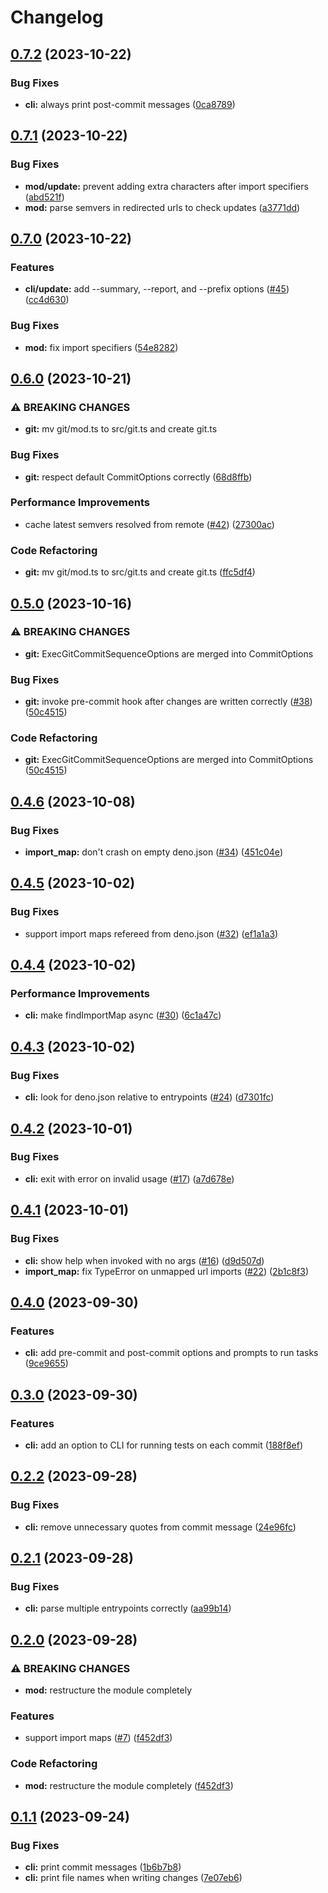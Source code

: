 # Changelog

## [0.7.2](https://github.com/hasundue/deno-molt/compare/0.7.1...0.7.2) (2023-10-22)


### Bug Fixes

* **cli:** always print post-commit messages ([0ca8789](https://github.com/hasundue/deno-molt/commit/0ca878912c975e302a00761364a7f9067f75ef44))

## [0.7.1](https://github.com/hasundue/deno-molt/compare/0.7.0...0.7.1) (2023-10-22)


### Bug Fixes

* **mod/update:** prevent adding extra characters after import specifiers ([abd521f](https://github.com/hasundue/deno-molt/commit/abd521ff02bfe778f9de88b4c3cd1a736fd033e1))
* **mod:** parse semvers in redirected urls to check updates ([a3771dd](https://github.com/hasundue/deno-molt/commit/a3771dd6fd7e77fbc3767acd23c667247dc01cde))

## [0.7.0](https://github.com/hasundue/deno-molt/compare/0.6.0...0.7.0) (2023-10-22)


### Features

* **cli/update:** add --summary, --report, and --prefix options ([#45](https://github.com/hasundue/deno-molt/issues/45)) ([cc4d630](https://github.com/hasundue/deno-molt/commit/cc4d63025279478a89ac3d499342855ba76064ea))


### Bug Fixes

* **mod:** fix import specifiers ([54e8282](https://github.com/hasundue/deno-molt/commit/54e82821d09bebb1ff058360471cfd9dfde808c6))

## [0.6.0](https://github.com/hasundue/deno-molt/compare/0.5.0...0.6.0) (2023-10-21)


### ⚠ BREAKING CHANGES

* **git:** mv git/mod.ts to src/git.ts and create git.ts

### Bug Fixes

* **git:** respect default CommitOptions correctly ([68d8ffb](https://github.com/hasundue/deno-molt/commit/68d8ffbbb5380cb60f1a68521cd96f8d29250d70))


### Performance Improvements

* cache latest semvers resolved from remote ([#42](https://github.com/hasundue/deno-molt/issues/42)) ([27300ac](https://github.com/hasundue/deno-molt/commit/27300ac3e03d27b8a2803658b119d00303a8a54d))


### Code Refactoring

* **git:** mv git/mod.ts to src/git.ts and create git.ts ([ffc5df4](https://github.com/hasundue/deno-molt/commit/ffc5df4514066f81cac8aedcaddc97133ea35c86))

## [0.5.0](https://github.com/hasundue/deno-molt/compare/0.4.6...0.5.0) (2023-10-16)


### ⚠ BREAKING CHANGES

* **git:** ExecGitCommitSequenceOptions are merged into CommitOptions

### Bug Fixes

* **git:** invoke pre-commit hook after changes are written correctly ([#38](https://github.com/hasundue/deno-molt/issues/38)) ([50c4515](https://github.com/hasundue/deno-molt/commit/50c45159ff50e61f0c4668c2e784d0e52f9544da))


### Code Refactoring

* **git:** ExecGitCommitSequenceOptions are merged into CommitOptions ([50c4515](https://github.com/hasundue/deno-molt/commit/50c45159ff50e61f0c4668c2e784d0e52f9544da))

## [0.4.6](https://github.com/hasundue/deno-molt/compare/0.4.5...0.4.6) (2023-10-08)


### Bug Fixes

* **import_map:** don't crash on empty deno.json ([#34](https://github.com/hasundue/deno-molt/issues/34)) ([451c04e](https://github.com/hasundue/deno-molt/commit/451c04e74e2997b3a0bcc4ccfb5a4ddd2e444d5a))

## [0.4.5](https://github.com/hasundue/deno-molt/compare/0.4.4...0.4.5) (2023-10-02)


### Bug Fixes

* support import maps refereed from deno.json  ([#32](https://github.com/hasundue/deno-molt/issues/32)) ([ef1a1a3](https://github.com/hasundue/deno-molt/commit/ef1a1a335bb7dd63e5f75224e28884ce65808aef))

## [0.4.4](https://github.com/hasundue/deno-molt/compare/0.4.3...0.4.4) (2023-10-02)


### Performance Improvements

* **cli:** make findImportMap async ([#30](https://github.com/hasundue/deno-molt/issues/30)) ([6c1a47c](https://github.com/hasundue/deno-molt/commit/6c1a47c15572452f4252b90830e5578677d4b1e2))

## [0.4.3](https://github.com/hasundue/deno-molt/compare/0.4.2...0.4.3) (2023-10-02)


### Bug Fixes

* **cli:** look for deno.json relative to entrypoints ([#24](https://github.com/hasundue/deno-molt/issues/24)) ([d7301fc](https://github.com/hasundue/deno-molt/commit/d7301fc0696d239490e17f96490380903ed6e1a2))

## [0.4.2](https://github.com/hasundue/deno-molt/compare/0.4.1...0.4.2) (2023-10-01)


### Bug Fixes

* **cli:** exit with error on invalid usage ([#17](https://github.com/hasundue/deno-molt/issues/17)) ([a7d678e](https://github.com/hasundue/deno-molt/commit/a7d678efc137195c719a9bd5f52dca5820933a17))

## [0.4.1](https://github.com/hasundue/deno-molt/compare/0.4.0...0.4.1) (2023-10-01)


### Bug Fixes

* **cli:** show help when invoked with no args ([#16](https://github.com/hasundue/deno-molt/issues/16)) ([d9d507d](https://github.com/hasundue/deno-molt/commit/d9d507d6af228de4b57bc875b3c289e182b43cb0))
* **import_map:** fix TypeError on unmapped url imports ([#22](https://github.com/hasundue/deno-molt/issues/22)) ([2b1c8f3](https://github.com/hasundue/deno-molt/commit/2b1c8f32ac7c21c15ff9e20771fda40c3eab1c11))

## [0.4.0](https://github.com/hasundue/deno-molt/compare/0.3.0...0.4.0) (2023-09-30)


### Features

* **cli:** add pre-commit and post-commit options and prompts to run tasks ([9ce9655](https://github.com/hasundue/deno-molt/commit/9ce965541003f4edbd58816265d4fdf46a5d6508))

## [0.3.0](https://github.com/hasundue/deno-molt/compare/0.2.2...0.3.0) (2023-09-30)


### Features

* **cli:** add an option to CLI for running tests on each commit ([188f8ef](https://github.com/hasundue/deno-molt/commit/188f8ef92fd0a0ef781cd2615b720f972aa12ae5))

## [0.2.2](https://github.com/hasundue/deno-molt/compare/0.2.1...0.2.2) (2023-09-28)


### Bug Fixes

* **cli:** remove unnecessary quotes from commit message ([24e96fc](https://github.com/hasundue/deno-molt/commit/24e96fc3fca39d94c3f4969a69cbbff65ca7ed20))

## [0.2.1](https://github.com/hasundue/deno-molt/compare/0.2.0...0.2.1) (2023-09-28)


### Bug Fixes

* **cli:** parse multiple entrypoints correctly ([aa99b14](https://github.com/hasundue/deno-molt/commit/aa99b14475a8a0ccee7988a64095db4aa29f64b1))

## [0.2.0](https://github.com/hasundue/deno-molt/compare/0.1.1...0.2.0) (2023-09-28)


### ⚠ BREAKING CHANGES

* **mod:** restructure the module completely

### Features

* support import maps ([#7](https://github.com/hasundue/deno-molt/issues/7)) ([f452df3](https://github.com/hasundue/deno-molt/commit/f452df33c44d018761bc138b0cb1706025183421))


### Code Refactoring

* **mod:** restructure the module completely ([f452df3](https://github.com/hasundue/deno-molt/commit/f452df33c44d018761bc138b0cb1706025183421))

## [0.1.1](https://github.com/hasundue/deno-molt/compare/0.1.0...v0.1.1) (2023-09-24)


### Bug Fixes

* **cli:** print commit messages ([1b6b7b8](https://github.com/hasundue/deno-molt/commit/1b6b7b85a31a3aac87f9fdeb0862cbcc1b37312b))
* **cli:** print file names when writing changes ([7e07eb6](https://github.com/hasundue/deno-molt/commit/7e07eb688d72a3ccd29c6d323c6b53f8acc136fb))
